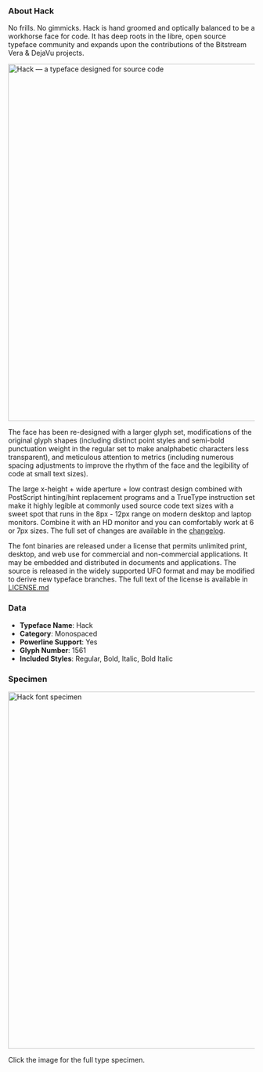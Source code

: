 ### About Hack

No frills. No gimmicks.  Hack is hand groomed and optically balanced to be a workhorse face for code. It has deep roots in the libre, open source typeface community and expands upon the contributions of the Bitstream Vera &amp; DejaVu projects.  

<a href="https://sourcefoundry.org/hack/"><img src="../img/hack-specimen-2.png" alt="Hack &mdash; a typeface designed for source code" width="728"></a>

The face has been re-designed with a larger glyph set, modifications of the original glyph shapes (including distinct point styles and semi-bold punctuation weight in the regular set to make analphabetic characters less transparent), and meticulous attention to metrics (including numerous spacing adjustments to improve the rhythm of the face and the legibility of code at small text sizes).

The large x-height + wide aperture + low contrast design combined with PostScript hinting/hint replacement programs and a TrueType instruction set make it highly legible at commonly used source code text sizes with a sweet spot that runs in the 8px - 12px range on modern desktop and laptop monitors.  Combine it with an HD monitor and you can comfortably work at 6 or 7px sizes. The full set of changes are available in the [changelog](https://github.com/chrissimpkins/Hack/blob/master/CHANGELOG.md).

The font binaries are released under a license that permits unlimited print, desktop, and web use for commercial and non-commercial applications.  It may be embedded and distributed in documents and applications.  The source is released in the widely supported UFO format and may be modified to derive new typeface branches.  The full text of the license is available in [LICENSE.md](https://github.com/chrissimpkins/Hack/blob/master/LICENSE.md)

### Data

- **Typeface Name**: Hack
- **Category**: Monospaced
- **Powerline Support**: Yes
- **Glyph Number**: 1561
- **Included Styles**: Regular, Bold, Italic, Bold Italic

### Specimen

<a href="http://chrissimpkins.github.io/Hack/font-specimen.html"><img src="../img/hack-waterfall.png" alt="Hack font specimen" width="728"></a>


Click the image for the full type specimen.
